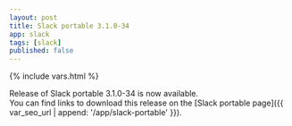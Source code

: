 ```yaml
---
layout: post
title: Slack portable 3.1.0-34
app: slack
tags: [slack]
published: false
---
```

{% include vars.html %}

Release of Slack portable 3.1.0-34 is now available.<br />
You can find links to download this release on the [Slack portable page]({{ var_seo_url | append: '/app/slack-portable' }}).